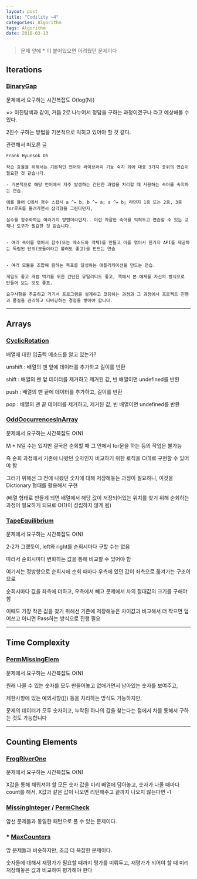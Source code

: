```yaml
---
layout: post
title: "Codility ~4"
categories: Algorithm
tags: Algorithm
date: 2018-03-13
---
```


> 문제 앞에 * 이 붙어있으면 어려웠던 문제이다

## Iterations

### [BinaryGap](https://app.codility.com/programmers/lessons/1-iterations/binary_gap/)

문제에서 요구하는 시간복잡도 O(log(N))

=> 이진탐색과 같이, 거듭 2로 나누어서 정답을 구하는 과정이겠구나 라고 예상해볼 수 있다.

2진수 구하는 방법을 기본적으로 익히고 있어야 할 것 같다.

관련해서 떠오른 글

```
Frank Hyunsok Oh

학습 효율을 위해서는 기본적인 언어와 라이브러리 기능 숙지 외에 대충 3가지 층위의 연습이 필요한 것 같습니다.

- 기본적으로 해당 언어에서 자주 발생하는 간단한 과업을 처리할 때 사용하는 숙어를 숙지하는 연습.

예를 들어 C에서 정수 스왑시 a ^= b; b ^= a; a ^= b; 라던지 1중 또는 2중, 3중 for루프를 돌려가면서 삼각형을 그린다던지,

실수를 정수화하는 여러가지 방법이라던지.. 이런 자잘한 숙어를 익혀두고 연습할 수 있는 교재나 도구가 필요한 것 같습니다.


- 여러 숙어를 엮어서 함수(또는 메소드와 객체)를 만들고 이를 엮어서 한가지 API를 제공하는 독립된 단위(모듈이라고 불러도 좋고)을 만드는 연습


- 여러 모듈을 조합해 원하는 목표를 달성하는 애플리케이션을 만드는 연습.

게임도 좋고 개밥 먹기를 위한 간단한 유틸리티도 좋고, 책에서 본 예제를 자신의 방식으로 만들어 보는 것도 좋죠.

요구사항을 추출하고 거기서 프로그램을 설계하고 코딩하는 과정과 그 과정에서 프로젝트 진행과 품질을 관리하고 디버깅하는 경험을 쌓아야 합니다.
```

---

## Arrays

### [CyclicRotation](https://app.codility.com/programmers/lessons/2-arrays/cyclic_rotation/)

배열에 대한 입출력 메소드를 알고 있는가?

unshift : 배열의 맨 앞에 데이터를 추가하고 길이를 반환

shift : 배열의 맨 앞 데이터를 제거하고 제거된 값, 빈 배열이면 undefined를 반환

push : 배열의 맨 끝에 데이터를 추가하고, 길이를 반환

pop : 배열의 맨 끝 데이터를 제거하고, 제거된 값, 빈 배열이면 undefined를 반환

### [OddOccurrencesInArray](https://app.codility.com/programmers/lessons/2-arrays/odd_occurrences_in_array/)

문제에서 요구하는 시간복잡도 O(N)

M * N일 수는 있지만 결국은 순회할 때 그 안에서 for문을 하는 등의 작업은 불가능

즉 순회 과정에서 기존에 나왔던 숫자인지 비교하기 위한 로직을 O(1)로 구현할 수 있어야 함

그러기 위해선 그 전에 나왔던 숫자에 대해 저장해놓는 과정이 필요하니, 이것을 Dictionary 형태를 활용해서 구현

(배열 형태로 만들게 되면 배열에서 해당 값이 저장되어있는 위치를 찾기 위해 순회하는 과정이 필요하게 되므로 O(1)이 성립하지 않게 됨)

### [TapeEquilibrium](https://app.codility.com/programmers/lessons/3-time_complexity/tape_equilibrium/)

문제에서 요구하는 시간복잡도 O(N)

2-2가 그랬듯이, left와 right를 순회시마다 구할 수는 없음

따라서 순회시마다 변화하는 값을 통해 비교할 수 있어야 함

여기서는 정방향으로 순회시에 순회 때마다 우측에 있던 값이 좌측으로 옮겨가는 구조이므로

순회시마다 값을 좌측에 더하고, 우측에서 빼고 문제에서 차의 절대값의 크기를 구해야 함

이때도 가장 작은 값을 찾기 위해선 기존에 저장해놓은 차이값과 비교해서 더 작으면 덮어쓰고 아니면 Pass하는 방식으로 진행 필요

---

## Time Complexity

### [PermMissingElem](https://app.codility.com/programmers/lessons/3-time_complexity/perm_missing_elem/)

문제에서 요구하는 시간복잡도 O(N)

원래 나올 수 있는 숫자를 모두 만들어놓고 없애가면서 남아있는 숫자를 보여주고,

제한사항에 있는 예외사항([]) 등을 처리하는 방식도 가능하지만,

문제의 데이터가 모두 숫자이고, 누락된 하나의 값을 찾는다는 점에서 차를 통해서 구하는 것도 가능합니다

---

## Counting Elements

### [FrogRiverOne](https://app.codility.com/programmers/lessons/4-counting_elements/frog_river_one/)

문제에서 요구하는 시간복잡도 O(N)

X값을 통해 채워져야 할 모든 숫자 값을 미리 배열에 담아놓고, 숫자가 나올 때마다 count를 해서, X값과 같은 값이 나오면 리턴해주고 끝까지 나오지 않는다면 -1

### [MissingInteger](https://app.codility.com/programmers/lessons/4-counting_elements/missing_integer/) / [PermCheck](https://app.codility.com/programmers/lessons/4-counting_elements/perm_check/)

앞선 문제들과 동일한 패턴으로 풀 수 있는 문제이다.

### * [MaxCounters](https://app.codility.com/programmers/lessons/4-counting_elements/max_counters/)

앞 문제들과 비슷하지만, 조금 더 복잡한 문제이다.

숫자들에 대해서 재평가가 필요할 때까지 평가를 미뤄두고, 재평가가 되어야 할 때 미리 저장해놓은 값과 비교하여 평가해야 한다
